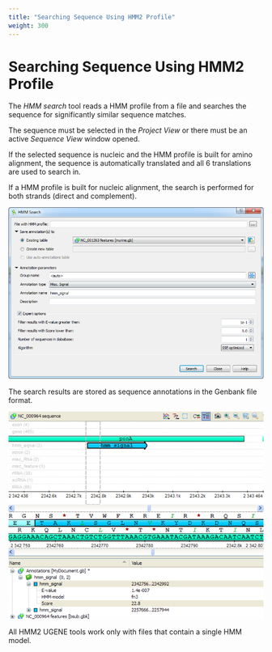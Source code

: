 ```yaml
---
title: "Searching Sequence Using HMM2 Profile"
weight: 300
---
```



# Searching Sequence Using HMM2 Profile

The _HMM search_ tool reads a HMM profile from a file and searches the sequence for significantly similar sequence matches.

The sequence must be selected in the _Project View_ or there must be an active _Sequence View_ window opened.

If the selected sequence is nucleic and the HMM profile is built for amino alignment, the sequence is automatically translated and all 6 translations are used to search in.

If a HMM profile is built for nucleic alignment, the search is performed for both strands (direct and complement).


![](/images/65930814/65930815.png)

The search results are stored as sequence annotations in the Genbank file format.


![](/images/65930814/65930816.png)

All HMM2 UGENE tools work only with files that contain a single HMM model.
